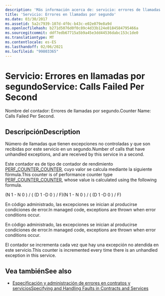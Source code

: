 ```yaml
---
description: 'Más información acerca de: servicio: errores de llamadas por segundo'
title: 'Servicio: Errores en llamadas por segundo'
ms.date: 03/30/2017
ms.assetid: 5a2c7939-107d-4f0c-b43c-e02e079e8a9d
ms.openlocfilehash: b271d5076d0f0c89c4d33b124e0184584795466a
ms.sourcegitcommit: ddf7edb67715a5b9a45e3dd44536dabc153c1de0
ms.translationtype: MT
ms.contentlocale: es-ES
ms.lasthandoff: 02/06/2021
ms.locfileid: "99803365"
---
```

# <a name="service-calls-failed-per-second"></a><span data-ttu-id="2e29e-103">Servicio: Errores en llamadas por segundo</span><span class="sxs-lookup"><span data-stu-id="2e29e-103">Service: Calls Failed Per Second</span></span>

<span data-ttu-id="2e29e-104">Nombre del contador: Errores de llamadas por segundo.</span><span class="sxs-lookup"><span data-stu-id="2e29e-104">Counter Name: Calls Failed Per Second.</span></span>  
  
## <a name="description"></a><span data-ttu-id="2e29e-105">Descripción</span><span class="sxs-lookup"><span data-stu-id="2e29e-105">Description</span></span>  

 <span data-ttu-id="2e29e-106">Número de llamadas que tienen excepciones no controladas y que son recibidas por este servicio en un segundo.</span><span class="sxs-lookup"><span data-stu-id="2e29e-106">Number of calls that have unhandled exceptions, and are received by this service in a second.</span></span>  
  
 <span data-ttu-id="2e29e-107">Este contador es de tipo de contador de rendimiento [PERF_COUNTER_COUNTER](/previous-versions/windows/it-pro/windows-server-2003/cc740048(v=ws.10)), cuyo valor se calcula mediante la siguiente fórmula.</span><span class="sxs-lookup"><span data-stu-id="2e29e-107">This counter is of performance counter type [PERF_COUNTER_COUNTER](/previous-versions/windows/it-pro/windows-server-2003/cc740048(v=ws.10)), whose value is calculated using the following formula.</span></span>  
  
 <span data-ttu-id="2e29e-108">(N 1 - N 0 ) / ( (D 1 -D 0 ) / F)</span><span class="sxs-lookup"><span data-stu-id="2e29e-108">(N 1 - N 0 ) / ( (D 1 -D 0 ) / F)</span></span>  
  
 <span data-ttu-id="2e29e-109">En código administrado, las excepciones se inician al producirse condiciones de error.</span><span class="sxs-lookup"><span data-stu-id="2e29e-109">In managed code, exceptions are thrown when error conditions occur.</span></span>  
  
 <span data-ttu-id="2e29e-110">En código administrado, las excepciones se inician al producirse condiciones de error.</span><span class="sxs-lookup"><span data-stu-id="2e29e-110">In managed code, exceptions are thrown when error conditions occur.</span></span>  
  
 <span data-ttu-id="2e29e-111">El contador se incrementa cada vez que hay una excepción no atendida en este servicio.</span><span class="sxs-lookup"><span data-stu-id="2e29e-111">This counter is incremented every time there is an unhandled exception in this service.</span></span>  
  
## <a name="see-also"></a><span data-ttu-id="2e29e-112">Vea también</span><span class="sxs-lookup"><span data-stu-id="2e29e-112">See also</span></span>

- [<span data-ttu-id="2e29e-113">Especificación y administración de errores en contratos y servicios</span><span class="sxs-lookup"><span data-stu-id="2e29e-113">Specifying and Handling Faults in Contracts and Services</span></span>](../../specifying-and-handling-faults-in-contracts-and-services.md)
